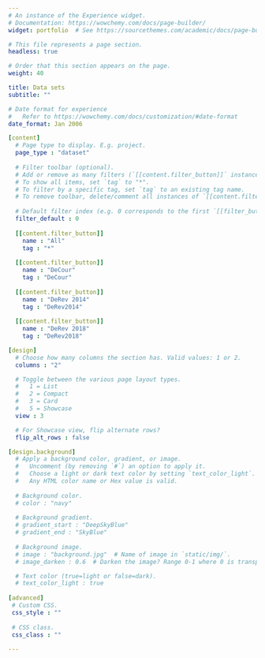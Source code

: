 ```yaml
---
# An instance of the Experience widget.
# Documentation: https://wowchemy.com/docs/page-builder/
widget: portfolio  # See https://sourcethemes.com/academic/docs/page-builder/

# This file represents a page section.
headless: true

# Order that this section appears on the page.
weight: 40

title: Data sets
subtitle: ""

# Date format for experience
#   Refer to https://wowchemy.com/docs/customization/#date-format
date_format: Jan 2006

[content]
  # Page type to display. E.g. project.
  page_type : "dataset"
  
  # Filter toolbar (optional).
  # Add or remove as many filters (`[[content.filter_button]]` instances) as you like.
  # To show all items, set `tag` to "*".
  # To filter by a specific tag, set `tag` to an existing tag name.
  # To remove toolbar, delete/comment all instances of `[[content.filter_button]]` below.
  
  # Default filter index (e.g. 0 corresponds to the first `[[filter_button]]` instance below).
  filter_default : 0
  
  [[content.filter_button]]
    name : "All"
    tag : "*"
  
  [[content.filter_button]]
    name : "DeCour"
    tag : "DeCour"
  
  [[content.filter_button]]
    name : "DeRev 2014"
    tag : "DeRev2014"
  
  [[content.filter_button]]
    name : "DeRev 2018"
    tag : "DeRev2018"

[design]
  # Choose how many columns the section has. Valid values: 1 or 2.
  columns : "2"

  # Toggle between the various page layout types.
  #   1 = List
  #   2 = Compact
  #   3 = Card
  #   5 = Showcase
  view : 3

  # For Showcase view, flip alternate rows?
  flip_alt_rows : false

[design.background]
  # Apply a background color, gradient, or image.
  #   Uncomment (by removing `#`) an option to apply it.
  #   Choose a light or dark text color by setting `text_color_light`.
  #   Any HTML color name or Hex value is valid.
  
  # Background color.
  # color : "navy"
  
  # Background gradient.
  # gradient_start : "DeepSkyBlue"
  # gradient_end : "SkyBlue"
  
  # Background image.
  # image : "background.jpg"  # Name of image in `static/img/`.
  # image_darken : 0.6  # Darken the image? Range 0-1 where 0 is transparent and 1 is opaque.

  # Text color (true=light or false=dark).
  # text_color_light : true  
  
[advanced]
 # Custom CSS. 
 css_style : ""
 
 # CSS class.
 css_class : ""
    
---
```

